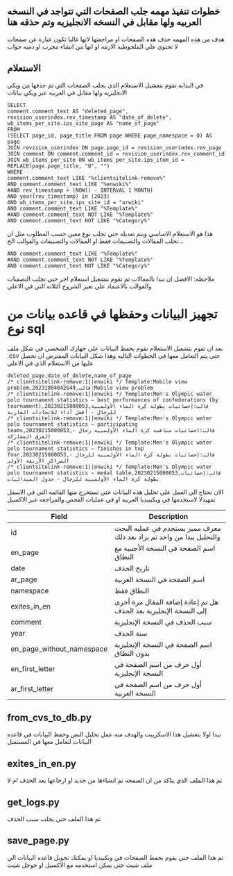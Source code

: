 ## خطوات تنفيذ مهمه جلب الصفحات التي تتواجد في النسخه العربيه ولها مقابل في النسخه الانجليزيه وتم حذقه هنا

هدف من هذه المهمه حذف هذه الصفحات او مراجعتها لانها غالبا تكون عبارة عن صفحات لا تحتوي علي الملحوظيه الازمه او انها من
انشاء مخرب او دميه جواب

## الاستعلام

في البدايه تقوم بتغشيل الاستعلام  الذي يجلب الصفحات التي تم حذفها من ويكي الانجليزيه ولها مقابل في العربيه عبر ويكي بيانات

```
SELECT
comment.comment_text AS "deleted_page",
revision_userindex.rev_timestamp AS "date_of_delete",
wb_items_per_site.ips_site_page AS "name_of_page"
FROM
(SELECT page_id, page_title FROM page WHERE page_namespace = 0) AS page
JOIN revision_userindex ON page.page_id = revision_userindex.rev_page
JOIN comment ON comment.comment_id = revision_userindex.rev_comment_id
JOIN wb_items_per_site ON wb_items_per_site.ips_item_id = REPLACE(page.page_title, "Q", "")
WHERE
comment.comment_text LIKE "%clientsitelink-remove%"
AND comment.comment_text LIKE "%enwiki%"
#AND rev_timestamp > (NOW() - INTERVAL 1 MONTH)
AND year(rev_timestamp) in (2023)
AND wb_items_per_site.ips_site_id = "arwiki"
AND comment.comment_text LIKE "%Template%"
#AND comment.comment_text NOT LIKE "%Template%"
AND comment.comment_text NOT LIKE "%Category%"
```

هذا هو الاستعلام الاساسي ويتم تعديله حتي تجلب نوع معين حسب المطلوب مثل ان تجلب المقالات والتصنيفات فقط او المقالات
والتصنيفات والقوالب الخ...

```
AND comment.comment_text LIKE "%Template%"
#AND comment.comment_text NOT LIKE "%Template%"
AND comment.comment_text NOT LIKE "%Category%"
```

ملاحظه: الافضل ان تبدا بالمقالات ثم تقوم بتشغيل استعلام اخر حتي تجلب التصفيات والقوالب بالاعتماد علي تغير الشروح الثلاثه
التي في الاعلي

# تجهيز البيانات وحفظها في قاعده بيانات من نوع sql

بعد ان تقوم بتشغيل الاستعلام تقوم بحفظ البيانات علي جهازك الشخصي في شكل ملف .csv حتي يتم التعامل معها في الخطوات التاليه
وهذا شكل البيانات المفترض ان تحصل عليها من الاستعلام الذي في الاعلي

```
deleted_page,date_of_delete,name_of_page
/* clientsitelink-remove:1||enwiki */ Template:Mobile view problem,20231004042649,قالب:Mobile view problem
/* clientsitelink-remove:1||enwiki */ Template:Men's Olympic water polo tournament statistics – best performances of confederations (by tournament),20230215000053,قالب:إحصائيات بطولة كرة الماء الأولمبية للرجال - أفضل أداء للاتحادات القارية
/* clientsitelink-remove:1||enwiki */ Template:Men's Olympic water polo tournament statistics – participating teams,20230215000053,قالب:احصائيات منافسة كرة الماء الأولمبية رجال - الفرق المشاركة
/* clientsitelink-remove:1||enwiki */ Template:Men's Olympic water polo tournament statistics – finishes in top four,20230215000053,قالب:إحصائيات بطولة كرة الماء الأولمبية للرجال - المراكز الأربعة الأولى
/* clientsitelink-remove:1||enwiki */ Template:Men's Olympic water polo tournament statistics – medal table,20230215000053,قالب:إحصائيات بطولة كرة الماء الأولمبية للرجال - جدول الميداليات
```

الان نحتاج الي العمل علي تحليل هذه البيانات حتي نستخرج منها القائمة التي في الاسفل تمهيدلا لاستخدمها في ويكيبيديا العربيه او في عمليات الفحص والمراجعه عبر الاكسيل

| Field                     | Description                                                           |
|---------------------------|-----------------------------------------------------------------------|
| id                        | معرف مميز يستخدم في عمليه البحث والتحليل يبدا من واحد ثم يزاد بعد ذلك |
| en_page                   | اسم الصفحة في النسخة الأجنبية مع النطاق                               |
| date                      | تاريخ الحذف                                                           |
| ar_page                   | اسم الصفحة في النسخة العربية                                          |
| namespace                 | النطاق فقط                                                            |
| exites_in_en              | هل تم إعادة إضافة المقال مرة أخرى إلى النسخة الإنجليزية بعد الحذف     |
| comment                   | سبب الحذف في النسخة الإنجليزية                                        |
| year                      | سنة الحذف                                                             |
| en_page_without_namespace | اسم الصفحة في النسخة الإنجليزية بدون النطاق                           |
| en_first_letter           | أول حرف من اسم الصفحة في النسخة الإنجليزية                            |
| ar_first_letter           | أول حرف من اسم الصفحة في النسخة العربية                               |

## from_cvs_to_db.py

نبدا اولا بتغشيل هذا الاسكريبت والهدف منه عمل تحليل النص وحفظ البيانات في قاعده البيانات لتعامل معها في المستقبل

## exites_in_en.py

ثم هذا الملف الذي يتاكد من ان الصفحه تم انشاءها من جديد او ارجاعها بعد الحذف ام لا

## get_logs.py

ثم هذا الملف حتي يجلب سبب الحذف

## save_page.py

ثم هذا الملف حتي يقوم بحفظ الصفحات في ويكيبديا
او يمكنك تحويل قاعده البيانات الي ملف شيت حتي يمكن استخدمه مع الاكسيل او جوجل شيت 
